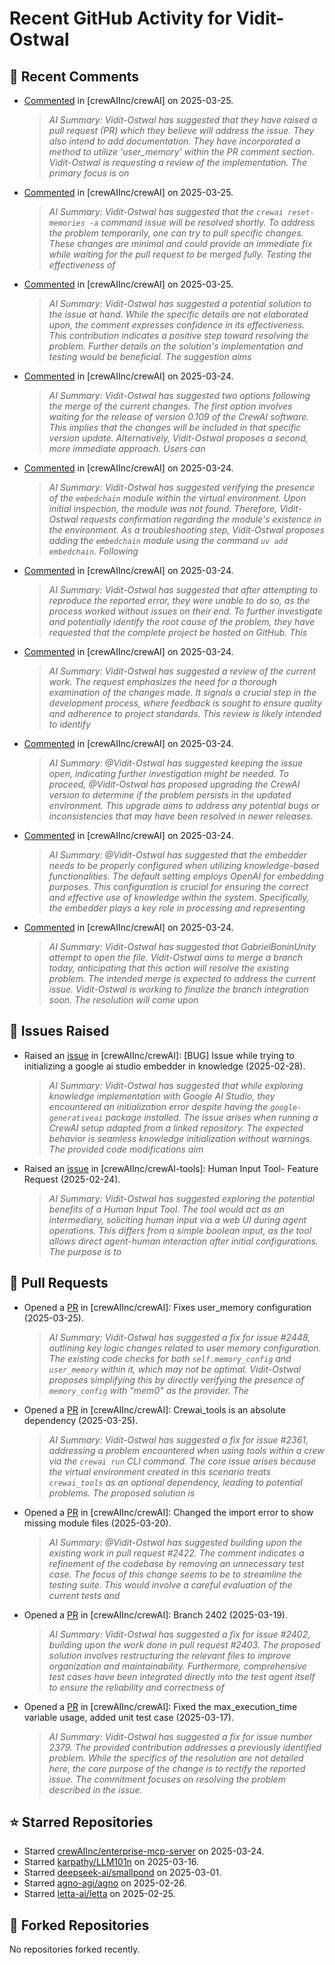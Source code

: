 # Recent GitHub Activity for Vidit-Ostwal

## 💬 Recent Comments
- [Commented](https://github.com/crewAIInc/crewAI/issues/2448#issuecomment-2752342008) in [crewAIInc/crewAI] on 2025-03-25.
  > *AI Summary: Vidit-Ostwal has suggested that they have raised a pull request (PR) which they believe will address the issue. They also intend to add documentation. They have incorporated a method to utilize 'user_memory' within the PR comment section. Vidit-Ostwal is requesting a review of the implementation. The primary focus is on*
- [Commented](https://github.com/crewAIInc/crewAI/issues/2464#issuecomment-2751942892) in [crewAIInc/crewAI] on 2025-03-25.
  > *AI Summary: Vidit-Ostwal has suggested that the `crewai reset-memories -a` command issue will be resolved shortly. To address the problem temporarily, one can try to pull specific changes. These changes are minimal and could provide an immediate fix while waiting for the pull request to be merged fully. Testing the effectiveness of*
- [Commented](https://github.com/crewAIInc/crewAI/issues/2361#issuecomment-2751869160) in [crewAIInc/crewAI] on 2025-03-25.
  > *AI Summary: Vidit-Ostwal has suggested a potential solution to the issue at hand. While the specific details are not elaborated upon, the comment expresses confidence in its effectiveness. This contribution indicates a positive step toward resolving the problem. Further details on the solution's implementation and testing would be beneficial. The suggestion aims*
- [Commented](https://github.com/crewAIInc/crewAI/issues/2307#issuecomment-2749221201) in [crewAIInc/crewAI] on 2025-03-24.
  > *AI Summary: Vidit-Ostwal has suggested two options following the merge of the current changes. The first option involves waiting for the release of version 0.109 of the CrewAI software. This implies that the changes will be included in that specific version update. Alternatively, Vidit-Ostwal proposes a second, more immediate approach. Users can*
- [Commented](https://github.com/crewAIInc/crewAI/issues/2361#issuecomment-2749188232) in [crewAIInc/crewAI] on 2025-03-24.
  > *AI Summary: Vidit-Ostwal has suggested verifying the presence of the `embedchain` module within the virtual environment. Upon initial inspection, the module was not found. Therefore, Vidit-Ostwal requests confirmation regarding the module's existence in the environment. As a troubleshooting step, Vidit-Ostwal proposes adding the `embedchain` module using the command `uv add embedchain`. Following*
- [Commented](https://github.com/crewAIInc/crewAI/issues/2459#issuecomment-2749056170) in [crewAIInc/crewAI] on 2025-03-24.
  > *AI Summary: Vidit-Ostwal has suggested that after attempting to reproduce the reported error, they were unable to do so, as the process worked without issues on their end. To further investigate and potentially identify the root cause of the problem, they have requested that the complete project be hosted on GitHub. This*
- [Commented](https://github.com/crewAIInc/crewAI/pull/2388#issuecomment-2748877238) in [crewAIInc/crewAI] on 2025-03-24.
  > *AI Summary: Vidit-Ostwal has suggested a review of the current work. The request emphasizes the need for a thorough examination of the changes made. It signals a crucial step in the development process, where feedback is sought to ensure quality and adherence to project standards. This review is likely intended to identify*
- [Commented](https://github.com/crewAIInc/crewAI/issues/2014#issuecomment-2748747286) in [crewAIInc/crewAI] on 2025-03-24.
  > *AI Summary: @Vidit-Ostwal has suggested keeping the issue open, indicating further investigation might be needed. To proceed, @Vidit-Ostwal has proposed upgrading the CrewAI version to determine if the problem persists in the updated environment. This upgrade aims to address any potential bugs or inconsistencies that may have been resolved in newer releases.*
- [Commented](https://github.com/crewAIInc/crewAI/issues/2451#issuecomment-2748700354) in [crewAIInc/crewAI] on 2025-03-24.
  > *AI Summary: @Vidit-Ostwal has suggested that the embedder needs to be properly configured when utilizing knowledge-based functionalities. The default setting employs OpenAI for embedding purposes. This configuration is crucial for ensuring the correct and effective use of knowledge within the system. Specifically, the embedder plays a key role in processing and representing*
- [Commented](https://github.com/crewAIInc/crewAI/issues/2307#issuecomment-2748692463) in [crewAIInc/crewAI] on 2025-03-24.
  > *AI Summary: Vidit-Ostwal has suggested that GabrielBoninUnity attempt to open the file. Vidit-Ostwal aims to merge a branch today, anticipating that this action will resolve the existing problem. The intended merge is expected to address the current issue. Vidit-Ostwal is working to finalize the branch integration soon. The resolution will come upon*

## 🐛 Issues Raised
- Raised an [issue](https://github.com/crewAIInc/crewAI/issues/2255) in [crewAIInc/crewAI]: [BUG] Issue while trying to initializing a google ai studio embedder in knowledge (2025-02-28).
  > *AI Summary: Vidit-Ostwal has suggested that while exploring knowledge implementation with Google AI Studio, they encountered an initialization error despite having the `google-generativeai` package installed. The issue arises when running a CrewAI setup adapted from a linked repository. The expected behavior is seamless knowledge initialization without warnings. The provided code modifications aim*
- Raised an [issue](https://github.com/crewAIInc/crewAI-tools/issues/223) in [crewAIInc/crewAI-tools]: Human Input Tool- Feature Request (2025-02-24).
  > *AI Summary: Vidit-Ostwal has suggested exploring the potential benefits of a Human Input Tool. The tool would act as an intermediary, soliciting human input via a web UI during agent operations. This differs from a simple boolean input, as the tool allows direct agent-human interaction after initial configurations. The purpose is to*

## 🚀 Pull Requests
- Opened a [PR](https://github.com/crewAIInc/crewAI/pull/2469) in [crewAIInc/crewAI]: Fixes user_memory configuration (2025-03-25).
  > *AI Summary: Vidit-Ostwal has suggested a fix for issue #2448, outlining key logic changes related to user memory configuration. The existing code checks for both `self.memory_config` and `user_memory` within it, which may not be optimal. Vidit-Ostwal proposes simplifying this by directly verifying the presence of `memory_config` with "mem0" as the provider. The*
- Opened a [PR](https://github.com/crewAIInc/crewAI/pull/2468) in [crewAIInc/crewAI]: Crewai_tools is an absolute dependency (2025-03-25).
  > *AI Summary: Vidit-Ostwal has suggested a fix for issue #2361, addressing a problem encountered when using tools within a crew via the `crewai run` CLI command. The core issue arises because the virtual environment created in this scenario treats `crewai_tools` as an optional dependency, leading to potential problems. The proposed solution is*
- Opened a [PR](https://github.com/crewAIInc/crewAI/pull/2423) in [crewAIInc/crewAI]: Changed the import error to show missing module files (2025-03-20).
  > *AI Summary: @Vidit-Ostwal has suggested building upon the existing work in pull request #2422. The comment indicates a refinement of the codebase by removing an unnecessary test case. The focus of this change seems to be to streamline the testing suite. This would involve a careful evaluation of the current tests and*
- Opened a [PR](https://github.com/crewAIInc/crewAI/pull/2408) in [crewAIInc/crewAI]: Branch 2402 (2025-03-19).
  > *AI Summary: Vidit-Ostwal has suggested a fix for issue #2402, building upon the work done in pull request #2403. The proposed solution involves restructuring the relevant files to improve organization and maintainability. Furthermore, comprehensive test cases have been integrated directly into the test agent itself to ensure the reliability and correctness of*
- Opened a [PR](https://github.com/crewAIInc/crewAI/pull/2388) in [crewAIInc/crewAI]: Fixed the max_execution_time variable usage, added unit test case (2025-03-17).
  > *AI Summary: Vidit-Ostwal has suggested a fix for issue number 2379. The provided contribution addresses a previously identified problem. While the specifics of the resolution are not detailed here, the core purpose of the change is to rectify the reported issue. The commitment focuses on resolving the problem described in the issue.*

## ⭐ Starred Repositories
- Starred [crewAIInc/enterprise-mcp-server](https://github.com/crewAIInc/enterprise-mcp-server) on 2025-03-24.
- Starred [karpathy/LLM101n](https://github.com/karpathy/LLM101n) on 2025-03-16.
- Starred [deepseek-ai/smallpond](https://github.com/deepseek-ai/smallpond) on 2025-03-01.
- Starred [agno-agi/agno](https://github.com/agno-agi/agno) on 2025-02-26.
- Starred [letta-ai/letta](https://github.com/letta-ai/letta) on 2025-02-25.

## 🍴 Forked Repositories
No repositories forked recently.
